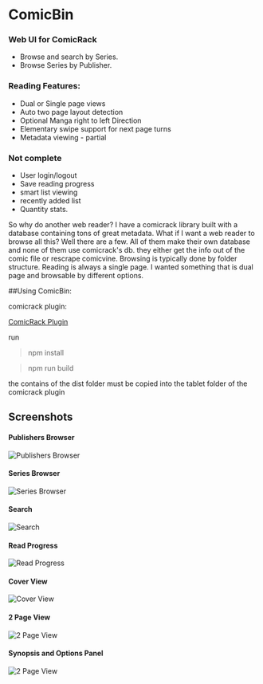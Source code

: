 ComicBin
=============

### Web UI for ComicRack

- Browse and search by Series.
- Browse Series by Publisher.

### Reading Features:

- Dual or Single page views
- Auto two page layout detection
- Optional Manga right to left Direction
- Elementary swipe support for next page turns
- Metadata viewing - partial

### Not complete

- User login/logout
- Save reading progress
- smart list viewing
- recently added list
- Quantity stats.


So why do another web reader?
I have a comicrack library built with a database containing tons of great metadata. 
What if I want a web reader to browse all this? Well there are a few. All of them make their own database and none of them use comicrack's db. they either get the info out of the comic file or rescrape comicvine. 
Browsing is typically done by folder structure.
Reading is always a single page.
I wanted something that is dual page and browsable by different options.

##Using ComicBin:

comicrack plugin:

[ComicRack Plugin](https://github.com/Timmy-B/ComicRackWeb/releases/download/a.1/ComicRackWebViewer.for.ComicBin.crplugin)

run
> npm install

> npm run build

the contains of the dist folder must be copied into the tablet folder of the comicrack plugin

## Screenshots

#### Publishers Browser
![Publishers Browser](https://raw.githubusercontent.com/Timmy-B/ComicBin/master/examples/publishers.png)
#### Series Browser
![Series Browser](https://raw.githubusercontent.com/Timmy-B/ComicBin/master/examples/series.png)
#### Search
![Search](https://raw.githubusercontent.com/Timmy-B/ComicBin/master/examples/search.png)
#### Read Progress
![Read Progress](https://raw.githubusercontent.com/Timmy-B/ComicBin/master/examples/readprogress.png)
#### Cover View
![Cover View](https://raw.githubusercontent.com/Timmy-B/ComicBin/master/examples/cover.png)
#### 2 Page View
![2 Page View](https://raw.githubusercontent.com/Timmy-B/ComicBin/master/examples/2page.jpg)
#### Synopsis and Options Panel
![2 Page View](https://raw.githubusercontent.com/Timmy-B/ComicBin/master/examples/infopanel.png)

